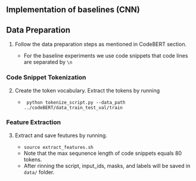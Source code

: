 ## Implementation of baselines (CNN) 



## Data Preparation

1. Follow the data preparation steps as mentioned in CodeBERT section.

    - For the baseline experiments we use code snippets that code lines are separated by ```\n```
    
### Code Snippet Tokenization 

2. Create the token vocabulary. Extract the tokens by running
    
    - ``` python tokenize_script.py --data_path ../codeBERT/data_train_test_val/train```

### Feature Extraction

3. Extract and save feutures by running.

    - ```source extract_features.sh```
    - Note that the max sequnence length of code snippets equals 80 tokens.
    - After rinning the script, input_ids, masks, and labels will be saved in ```data/``` folder.




